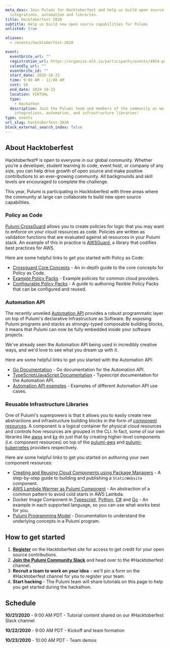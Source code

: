 ```yaml
---
meta_desc: Join Pulumi for Hacktoberfest and help us build open source
  integrations, automation and libraries.
title: Hacktoberfest 2020
subtitle: Help us build new open source capabilities for Pulumi
unlisted: true

aliases:
  - /events/hacktoberfest-2020

event:
  eventbrite_url: ""
  registration_url: https://organize.mlh.io/participants/events/4954-pulumi-hacktoberfest
  calendly_url: ""
  eventbrite_id: ""
  start_date: 2020-10-22
  time: 9:00 AM - 11:00 AM
  cost: $0
  end_date: 2020-10-23
  location: VIRTUAL
  type:
    - Hackathon
  description: Join the Pulumi team and members of the community as we hack new
    integrations, automation, and infrastructure libraries!
type: events
url_slug: hacktoberfest-2020
block_external_search_index: false
---
```

## About Hacktoberfest

Hacktoberfest® is open to everyone in our global community. Whether you’re a developer, student learning to code, event host, or company of any size, you can help drive growth of open source and make positive contributions to an ever-growing community. All backgrounds and skill levels are encouraged to complete the challenge.

This year, Pulumi is participating in Hacktoberfest with three areas where the community at large can collaborate to build new open source capabilities.

### Policy as Code

[Pulumi CrossGuard](https://www.pulumi.com/docs/guides/crossguard/) allows you to create policies for logic that you may want to enforce on your cloud resources as code. Policies are written as validation functions that are evaluated against all resources in your Pulumi stack. An example of this in practice is [AWSGuard](https://github.com/pulumi/pulumi-policy-aws), a library that codifies best practices for AWS.

Here are some helpful links to get you started with Policy as Code:

* [Crossguard Core Concepts](https://www.pulumi.com/docs/guides/crossguard/core-concepts/) - An in-depth guide to the core concepts for Policy as Code.
* [Example Policy Packs](https://github.com/pulumi/examples/tree/master/policy-packs) - Example policies for common cloud providers.
* [Configurable Policy Packs](https://www.pulumi.com/docs/guides/crossguard/configuration/) - A guide to authoring flexible Policy Packs that can be configured and reused.

### Automation API

The recently unveiled [Automation API](https://www.pulumi.com/blog/automation-api/) provides a robust programmatic layer on top of Pulumi's declarative Infrastructure as Software. By exposing Pulumi programs and stacks as strongly-typed composable building blocks, it means that Pulumi can now be fully embedded inside your software projects.

We've already seen the Automation API being used in incredibly creative ways, and we'd love to see what you dream up with it.

Here are some helpful links to get you started with the Automation API:

* [Go Documentation](https://pkg.go.dev/github.com/pulumi/pulumi/sdk/v2/go/x/auto) - Go documentation for the Automation API.
* [TypeScript/JavaScript Documentation](https://www.pulumi.com/docs/reference/pkg/nodejs/pulumi/pulumi/x/automation/) - Typescript documentation for the Automation API.
* [Automation API examples](https://github.com/pulumi/automation-api-examples) - Examples of different Automation API use cases.

### Reusable Infrastructure Libraries

One of Pulumi's superpowers is that it allows you to easily create new abstractions and infrastructure building blocks in the form of [component resources](https://www.pulumi.com/docs/intro/concepts/programming-model/#components). A component is a logical container for physical cloud resources and controls how resources are grouped in the CLI. In fact, some of our own libraries like [awsx](https://github.com/pulumi/pulumi-awsx) and [kx](https://github.com/pulumi/pulumi-kubernetesx) do just that by creating higher-level components (i.e. component resources) on top of the [pulumi-aws](https://github.com/pulumi/pulumi-aws) and [pulumi-kubernetes](https://github.com/pulumi/pulumi-kubernetes) providers respectively.

Here are some helpful links to get you started on authoring your own component resources:

* [Creating and Reusing Cloud Components using Package Managers](https://www.pulumi.com/docs/tutorials/aws/s3-folder-component/) - A step-by-step guide to building and publishing a `StaticWebsite` component.
* [AWS Lambda Warmer as Pulumi Component](https://mikhail.io/2018/08/aws-lambda-warmer-as-pulumi-component/) - An abstraction of a common pattern to avoid cold starts in AWS Lambda.
* Docker Image Component in [Typescript](https://github.com/pulumi/pulumi-docker/blob/master/sdk/nodejs/image.ts), [Python](https://github.com/pulumi/pulumi-docker/blob/master/sdk/python/pulumi_docker/image.py), [C#](https://github.com/pulumi/pulumi-docker/blob/master/sdk/dotnet/Image.cs) and [Go](https://github.com/pulumi/pulumi-docker/blob/master/sdk/go/docker/image.go) - An example in each supported language, so you can use what works best for you.
* [Pulumi Programming Model](https://www.pulumi.com/docs/intro/concepts/programming-model/#components) - Documentation to understand the underlying concepts in a Pulumi program.

## How to get started

1. **[Register](https://hacktoberfest.digitalocean.com)** on the Hacktoberfest site for access to get credit for your open source contributions.
2. **[Join the Pulumi Community Slack](https://slack.pulumi.com)** and head over to the #Hacktoberfest channel.
3. **Recruit a team to work on your idea** - we'll pin a form on the #Hacktoberfest channel for you to register your team.
4. **Start hacking** - The Pulumi team will share tutorials on this page to help you get started during the hackathon.

## Schedule

**10/21/2020** - 9:00 AM PDT - Tutorial content shared on our #Hacktoberfest Slack channel

**10/22/2020** - 9:00 AM PDT - Kickoff and team formation

**10/23/2020** - 10:00 AM PDT - Team demos
